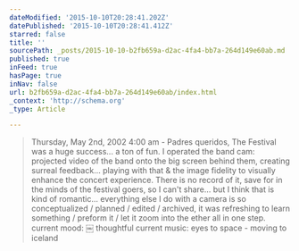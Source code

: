 ```yaml
---
dateModified: '2015-10-10T20:28:41.202Z'
datePublished: '2015-10-10T20:28:41.412Z'
starred: false
title: ''
sourcePath: _posts/2015-10-10-b2fb659a-d2ac-4fa4-bb7a-264d149e60ab.md
published: true
inFeed: true
hasPage: true
inNav: false
url: b2fb659a-d2ac-4fa4-bb7a-264d149e60ab/index.html
_context: 'http://schema.org'
_type: Article

---
```

> Thursday, May 2nd, 2002
> 4:00 am - Padres queridos,
> The Festival was a huge success... a ton of fun. I operated the band cam: projected video of the band onto the big screen behind them, creating surreal feedback... playing with that & the image fidelity to visually enhance the concert experience. There is no record of it, save for in the minds of the festival goers, so I can't share... but I think that is kind of romantic... everything else I do with a camera is so conceptualized / planned / edited / archived, it was refreshing to learn something / preform it / let it zoom into the ether all in one step. 
> current mood: ￼ thoughtful
> current music: eyes to space - moving to iceland